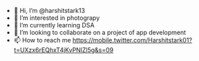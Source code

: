 - 👋 Hi, I’m @harshitstark13
- 👀 I’m interested in photograpy
- 🌱 I’m currently learning DSA
- 💞️ I’m looking to collaborate on a project of app development
- 📫 How to reach me https://mobile.twitter.com/Harshitstark01?t=UXzx6rEQhxT4jKvPNlZl5g&s=09

<!---
harshitstark13/harshitstark13 is a ✨ special ✨ repository because its `README.md` (this file) appears on your GitHub profile.
You can click the Preview link to take a look at your changes.
--->
